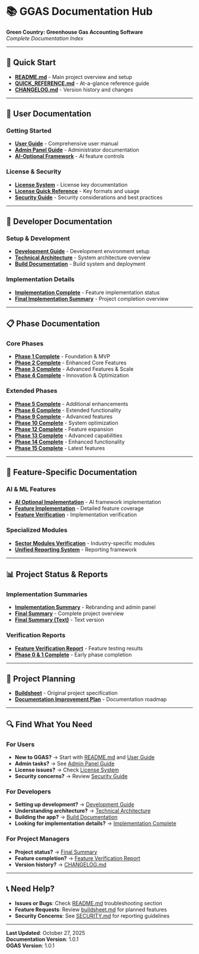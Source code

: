 # 📚 GGAS Documentation Hub

**Green Country: Greenhouse Gas Accounting Software**  
*Complete Documentation Index*

---

## 🚀 Quick Start

- **[README.md](../README.md)** - Main project overview and setup
- **[QUICK_REFERENCE.md](../QUICK_REFERENCE.md)** - At-a-glance reference guide
- **[CHANGELOG.md](../CHANGELOG.md)** - Version history and changes

---

## 👥 User Documentation

### Getting Started

- **[User Guide](../docs/USER_GUIDE.md)** - Comprehensive user manual
- **[Admin Panel Guide](../docs/ADMIN_PANEL.md)** - Administrator documentation
- **[AI-Optional Framework](../docs/AI_OPTIONAL_FRAMEWORK.md)** - AI feature controls

### License & Security

- **[License System](../docs/LICENSE_SYSTEM.md)** - License key documentation
- **[License Quick Reference](../docs/LICENSE_QUICK_REFERENCE.md)** - Key formats and usage
- **[Security Guide](../SECURITY.md)** - Security considerations and best practices

---

## 🔧 Developer Documentation

### Setup & Development

- **[Development Guide](../docs/DEVELOPMENT.md)** - Development environment setup
- **[Technical Architecture](../docs/TECHNICAL.md)** - System architecture overview
- **[Build Documentation](../docs/build.md)** - Build system and deployment

### Implementation Details

- **[Implementation Complete](../docs/IMPLEMENTATION_COMPLETE.md)** - Feature implementation status
- **[Final Implementation Summary](FINAL_IMPLEMENTATION_SUMMARY.md)** - Project completion overview

---

## 📋 Phase Documentation

### Core Phases

- **[Phase 1 Complete](PHASE1_COMPLETE.md)** - Foundation & MVP
- **[Phase 2 Complete](PHASE2_COMPLETE.md)** - Enhanced Core Features  
- **[Phase 3 Complete](PHASE3_COMPLETE.md)** - Advanced Features & Scale
- **[Phase 4 Complete](PHASE4_COMPLETE.md)** - Innovation & Optimization

### Extended Phases

- **[Phase 5 Complete](PHASE5_COMPLETE.md)** - Additional enhancements
- **[Phase 6 Complete](PHASE6_COMPLETE.md)** - Extended functionality
- **[Phase 9 Complete](PHASE9_COMPLETE.md)** - Advanced features
- **[Phase 10 Complete](PHASE10_COMPLETE.md)** - System optimization
- **[Phase 12 Complete](PHASE12_COMPLETE.md)** - Feature expansion
- **[Phase 13 Complete](PHASE13_COMPLETE.md)** - Advanced capabilities
- **[Phase 14 Complete](PHASE14_COMPLETE.md)** - Enhanced functionality
- **[Phase 15 Complete](PHASE15_COMPLETE.md)** - Latest features

---

## 🎯 Feature-Specific Documentation

### AI & ML Features

- **[AI Optional Implementation](AI_OPTIONAL_IMPLEMENTATION_COMPLETE.md)** - AI framework implementation
- **[Feature Implementation](FEATURE_IMPLEMENTATION_COMPLETE.md)** - Detailed feature coverage
- **[Feature Verification](FEATURE_IMPLEMENTATION_VERIFICATION.md)** - Implementation verification

### Specialized Modules

- **[Sector Modules Verification](SECTOR_MODULES_VERIFICATION_COMPLETE.md)** - Industry-specific modules
- **[Unified Reporting System](UNIFIED_REPORTING_SYSTEM.md)** - Reporting framework

---

## 📊 Project Status & Reports

### Implementation Summaries

- **[Implementation Summary](IMPLEMENTATION_SUMMARY.md)** - Rebranding and admin panel
- **[Final Summary](FINAL_SUMMARY.md)** - Complete project overview
- **[Final Summary (Text)](FINAL_SUMMARY.txt)** - Text version

### Verification Reports

- **[Feature Verification Report](FEATURE_VERIFICATION_REPORT.md)** - Feature testing results
- **[Phase 0 & 1 Complete](PHASE0_AND_1_COMPLETE.md)** - Early phase completion

---

## 📝 Project Planning

- **[Buildsheet](buildsheet.md)** - Original project specification
- **[Documentation Improvement Plan](DOCUMENTATION_IMPROVEMENT_PLAN.md)** - Documentation roadmap

---

## 🔍 Find What You Need

### For Users

- **New to GGAS?** → Start with [README.md](../README.md) and [User Guide](../docs/USER_GUIDE.md)
- **Admin tasks?** → See [Admin Panel Guide](../docs/ADMIN_PANEL.md)
- **License issues?** → Check [License System](../docs/LICENSE_SYSTEM.md)
- **Security concerns?** → Review [Security Guide](../SECURITY.md)

### For Developers

- **Setting up development?** → [Development Guide](../docs/DEVELOPMENT.md)
- **Understanding architecture?** → [Technical Architecture](../docs/TECHNICAL.md)
- **Building the app?** → [Build Documentation](../docs/build.md)
- **Looking for implementation details?** → [Implementation Complete](../docs/IMPLEMENTATION_COMPLETE.md)

### For Project Managers

- **Project status?** → [Final Summary](FINAL_SUMMARY.md)
- **Feature completion?** → [Feature Verification Report](FEATURE_VERIFICATION_REPORT.md)
- **Version history?** → [CHANGELOG.md](../CHANGELOG.md)

---

## 📞 Need Help?

- **Issues or Bugs**: Check [README.md](../README.md) troubleshooting section
- **Feature Requests**: Review [buildsheet.md](buildsheet.md) for planned features
- **Security Concerns**: See [SECURITY.md](../SECURITY.md) for reporting guidelines

---

**Last Updated**: October 27, 2025  
**Documentation Version**: 1.0.1  
**GGAS Version**: 1.0.1
